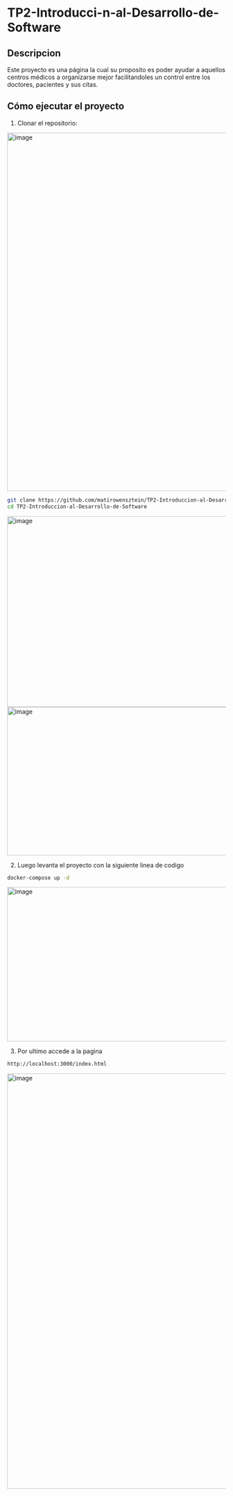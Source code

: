 # TP2-Introducci-n-al-Desarrollo-de-Software

## Descripcion
  Este proyecto es una página la cual su proposito es poder ayudar a aquellos centros médicos a organizarse mejor facilitandoles un control entre los doctores, pacientes y sus citas.

## Cómo ejecutar el proyecto

1. Clonar el repositorio:
<img width="1626" height="826" alt="image" src="https://github.com/user-attachments/assets/0f9e294b-dd66-4789-a33c-ed4738c0868f" />

  ```bash
  git clone https://github.com/matirowensztein/TP2-Introduccion-al-Desarrollo-de-Software.git
  cd TP2-Introduccion-al-Desarrollo-de-Software
  ```
  <img width="1576" height="440" alt="image" src="https://github.com/user-attachments/assets/f881f653-7f6a-4e77-9721-8493f0199f0c" />
  <img width="1530" height="342" alt="image" src="https://github.com/user-attachments/assets/fc6ac182-7d09-4695-9620-893500ffb30b" />




2. Luego levanta el proyecto con la siguiente linea de codigo
  ```bash
  docker-compose up -d
  ```
  <img width="1587" height="356" alt="image" src="https://github.com/user-attachments/assets/84768b43-ad98-4264-8a96-a36b5e2ad1ef" />


  
3. Por ultimo accede a la pagina

  ```bash
  http://localhost:3000/index.html
  ```
  <img width="1915" height="958" alt="image" src="https://github.com/user-attachments/assets/7e743c4a-4f4b-40a3-992e-8d130fe00d15" />
